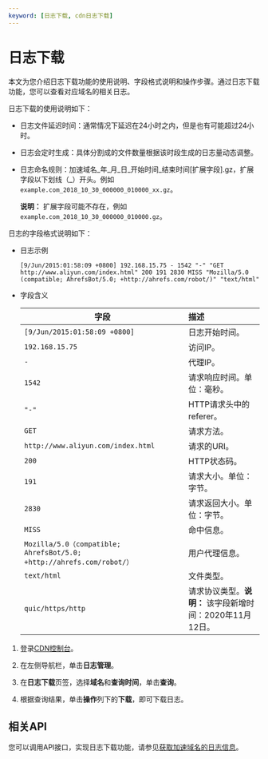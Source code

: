 ```yaml
---
keyword: [日志下载, cdn日志下载]
---
```


# 日志下载

本文为您介绍日志下载功能的使用说明、字段格式说明和操作步骤。通过日志下载功能，您可以查看对应域名的相关日志。

日志下载的使用说明如下：

-   日志文件延迟时间：通常情况下延迟在24小时之内，但是也有可能超过24小时。
-   日志会定时生成：具体分割成的文件数量根据该时段生成的日志量动态调整。
-   日志命名规则：加速域名\_年\_月\_日\_开始时间\_结束时间\[扩展字段\].gz，扩展字段以下划线（\_）开头。例如`example.com_2018_10_30_000000_010000_xx.gz`。

    **说明：** 扩展字段可能不存在，例如`example.com_2018_10_30_000000_010000.gz`。


日志的字段格式说明如下：

-   日志示例

    ```
    [9/Jun/2015:01:58:09 +0800] 192.168.15.75 - 1542 "-" "GET http://www.aliyun.com/index.html" 200 191 2830 MISS "Mozilla/5.0 (compatible; AhrefsBot/5.0; +http://ahrefs.com/robot/)" "text/html"
    ```

-   字段含义

    |字段|描述|
    |--|:-|
    |`[9/Jun/2015:01:58:09 +0800]`|日志开始时间。|
    |`192.168.15.75`|访问IP。|
    |`-`|代理IP。|
    |`1542`|请求响应时间。单位：毫秒。 |
    |`"-"`|HTTP请求头中的referer。|
    |`GET`|请求方法。|
    |`http://www.aliyun.com/index.html`|请求的URI。|
    |`200`|HTTP状态码。|
    |`191`|请求大小。单位：字节。 |
    |`2830`|请求返回大小。单位：字节。 |
    |`MISS`|命中信息。|
    |`Mozilla/5.0（compatible; AhrefsBot/5.0; +http://ahrefs.com/robot/）`|用户代理信息。|
    |`text/html`|文件类型。|
    |`quic/https/http`|请求协议类型。**说明：** 该字段新增时间：2020年11月12日。 |


1.  登录[CDN控制台](https://cdn.console.aliyun.com)。

2.  在左侧导航栏，单击**日志管理**。

3.  在**日志下载**页签，选择**域名**和**查询时间**，单击**查询**。

4.  根据查询结果，单击**操作**列下的**下载**，即可下载日志。


## 相关API

您可以调用API接口，实现日志下载功能，请参见[获取加速域名的日志信息](/cn.zh-CN/新版API参考/日志信息类接口/获取加速域名的日志信息.md)。

